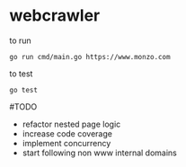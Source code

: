 # webcrawler

to run

`go run cmd/main.go https://www.monzo.com`

to test

`go test`

#TODO

- refactor nested page logic
- increase code coverage
- implement concurrency
- start following non www internal domains
